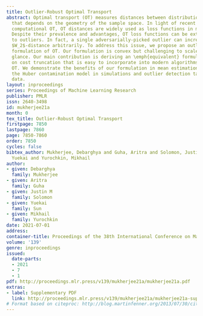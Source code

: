 ```yaml
---
title: Outlier-Robust Optimal Transport
abstract: Optimal transport (OT) measures distances between distributions in a way
  that depends on the geometry of the sample space. In light of recent advances in
  computational OT, OT distances are widely used as loss functions in machine learning.
  Despite their prevalence and advantages, OT loss functions can be extremely sensitive
  to outliers. In fact, a single adversarially-picked outlier can increase the standard
  $W_2$-distance arbitrarily. To address this issue, we propose an outlier-robust
  formulation of OT. Our formulation is convex but challenging to scale at a first
  glance. Our main contribution is deriving an \emph{equivalent} formulation based
  on cost truncation that is easy to incorporate into modern algorithms for computational
  OT. We demonstrate the benefits of our formulation in mean estimation problems under
  the Huber contamination model in simulations and outlier detection tasks on real
  data.
layout: inproceedings
series: Proceedings of Machine Learning Research
publisher: PMLR
issn: 2640-3498
id: mukherjee21a
month: 0
tex_title: Outlier-Robust Optimal Transport
firstpage: 7850
lastpage: 7860
page: 7850-7860
order: 7850
cycles: false
bibtex_author: Mukherjee, Debarghya and Guha, Aritra and Solomon, Justin M and Sun,
  Yuekai and Yurochkin, Mikhail
author:
- given: Debarghya
  family: Mukherjee
- given: Aritra
  family: Guha
- given: Justin M
  family: Solomon
- given: Yuekai
  family: Sun
- given: Mikhail
  family: Yurochkin
date: 2021-07-01
address:
container-title: Proceedings of the 38th International Conference on Machine Learning
volume: '139'
genre: inproceedings
issued:
  date-parts:
  - 2021
  - 7
  - 1
pdf: http://proceedings.mlr.press/v139/mukherjee21a/mukherjee21a.pdf
extras:
- label: Supplementary PDF
  link: http://proceedings.mlr.press/v139/mukherjee21a/mukherjee21a-supp.pdf
# Format based on citeproc: http://blog.martinfenner.org/2013/07/30/citeproc-yaml-for-bibliographies/
---
```

